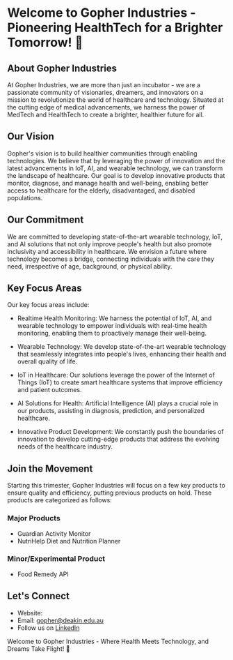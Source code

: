 # Welcome to Gopher Industries - Pioneering HealthTech for a Brighter Tomorrow! 🌟

## About Gopher Industries

At Gopher Industries, we are more than just an incubator - we are a passionate community of visionaries, dreamers, and innovators on a mission to revolutionize the world of healthcare and technology. Situated at the cutting edge of medical advancements, we harness the power of MedTech and HealthTech to create a brighter, healthier future for all.

## Our Vision

Gopher's vision is to build healthier communities through enabling technologies. We believe that by leveraging the power of innovation and the latest advancements in IoT, AI, and wearable technology, we can transform the landscape of healthcare. Our goal is to develop innovative products that monitor, diagnose, and manage health and well-being, enabling better access to healthcare for the elderly, disadvantaged, and disabled populations.

## Our Commitment

We are committed to developing state-of-the-art wearable technology, IoT, and AI solutions that not only improve people's health but also promote inclusivity and accessibility in healthcare. We envision a future where technology becomes a bridge, connecting individuals with the care they need, irrespective of age, background, or physical ability.

## Key Focus Areas

Our key focus areas include:

- Realtime Health Monitoring: We harness the potential of IoT, AI, and wearable technology to empower individuals with real-time health monitoring, enabling them to proactively manage their well-being.

- Wearable Technology: We develop state-of-the-art wearable technology that seamlessly integrates into people's lives, enhancing their health and overall quality of life.

- IoT in Healthcare: Our solutions leverage the power of the Internet of Things (IoT) to create smart healthcare systems that improve efficiency and patient outcomes.

- AI Solutions for Health: Artificial Intelligence (AI) plays a crucial role in our products, assisting in diagnosis, prediction, and personalized healthcare.

- Innovative Product Development: We constantly push the boundaries of innovation to develop cutting-edge products that address the evolving needs of the healthcare industry.

## Join the Movement

Starting this trimester, Gopher Industries will focus on a few key products to ensure quality and efficiency, putting previous products on hold. These products are categorized as follows:

### Major Products

- Guardian Activity Monitor
- NutriHelp Diet and Nutrition Planner

### Minor/Experimental Product

- Food Remedy API

## Let's Connect

- Website: 
- Email: [gopher@deakin.edu.au](mailto:GopherIndustries@deakin365.onmicrosoft.com)
- Follow us on [LinkedIn](https://www.linkedin.com/company/gopher-industries)

Welcome to Gopher Industries - Where Health Meets Technology, and Dreams Take Flight! 🚀

